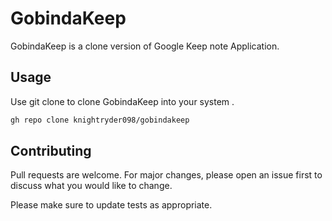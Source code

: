# GobindaKeep

GobindaKeep is a clone version of Google Keep note Application.

## Usage

Use git clone to clone GobindaKeep into your system .

```bash
gh repo clone knightryder098/gobindakeep
```

## Contributing

Pull requests are welcome. For major changes, please open an issue first to discuss what you would like to change.

Please make sure to update tests as appropriate.
